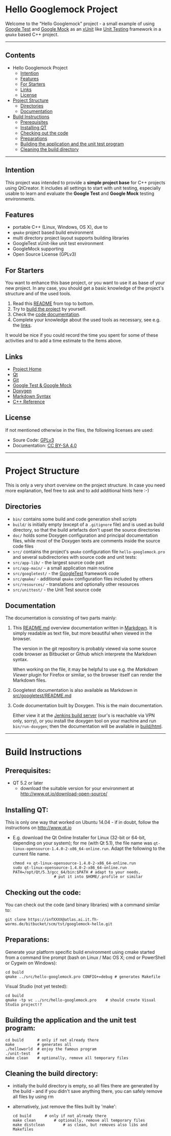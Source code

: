 # Hello Googlemock Project

Welcome to the "Hello Googlemock" project - a small example of using [Google
Test](https://github.com/google/googletest/blob/master/README.md) and [Google
Mock](https://github.com/google/googletest/blob/master/googlemock/README.md) as
an [xUnit]( https://en.wikipedia.org/wiki/XUnit) like [Unit
Testing](https://en.wikipedia.org/wiki/Unit_testing) framework in a `qmake`
based C++ project.

--------------------------------------------------------------

## Contents

- Hello Googlemock Project
  - [Intention](#intention)
  - [Features](#features)
  - [For Starters](#forstarters)
  - [Links](#links)
  - [License](#license)
- [Project Structure](#projectstructure)
  - [Directories](#directories)
  - [Documentation](#documentation)
- [Build Instructions](#buildinstructions)
  - [Prerequisites](#prerequisites)
  - [Installing QT](#installingqt)
  - [Checking out the code](#checkingoutthecode)
  - [Preparations](#preparations)
  - [Building the application and the unit test program](#building)
  - [Cleaning the build directory](#cleaning)

--------------------------------------------------------------

## Intention<a name=intention></a>

This project was intended to provide a **simple project base** for C++
projects using QtCreator. It includes all settings to start with unit
testing, especially usable to learn and evaluate the **Google Test** and
**Google Mock** testing environments.

## Features<a name=features></a>

- portable C++ (Linux, Windows, OS X), due to
- `qmake` project based build environment
- multi directory project layout supports building libraries
- GoogleTest xUnit-like unit test environment
- GoogleMock supporting
- Open Source License (GPLv3)

## For Starters<a name=forstarters></a>
You want to enhance this base project, or you want to use it as base of your
new project. In any case, you should get a basic knowledge of the project's
structure and of the used tools.

1. Read this [README](README.md) from top to bottom.
2. Try to [build the project](#buildinstructions) by yourself.
3. Check the [code documentation](#documentation).
4. Complete your knowledge about the used tools as necessary, see e.g. the
   [links](#links).

It would be nice if you could record the time you spent for some of these
activities and to add a time estimate to the items above.

## Links<a name=links></a>
- [Project Home](
  https://atlas.ai.it.hs-worms.de/bitbucket/projects/TST/repos/googlemock-hello)
- [Qt](http://www.qt.io)
- [Git](https://git-scm.com/)
- [Google Test & Google Mock](https://github.com/google/googletest)
- [Doxygen](http://www.stack.nl/~dimitri/doxygen)
- [Markdown Syntax](http://daringfireball.net/projects/markdown/syntax)
- [C++ Reference](http://en.cppreference.com/w/cpp)

## License<a name=license></a>
If not mentioned otherwise in the files, the following licenses are used:
- Soure Code: [GPLv3](LICENSE.txt)
- Documentation: [CC BY-SA 4.0](https://creativecommons.org/licenses/by-sa/4.0/)

--------------------------------------------------------------

# Project Structure<a name=projectstructure></a>
This is only a very short overview on the project structure. In case you need
more explanation, feel free to ask and to add additional hints here :-)

## Directories<a name=directories></a>

* `bin/` contains some build and code generation shell scripts
* `build/` is initially empty (except of a `.gitignore` file) and is used as
  build directory, so that the build artefacts don't upset the source
  directories
* `doc/` holds some Doxygen configuration and principal documentation files,
  while most of the Doxygen texts are comments inside the source code files
* `src/` contains the project's `qmake` configuration file
  `hello-googlemock.pro` and several subdirectories with source code and
  unit tests:
* `src/app-lib/` - the largest source code part
* `src/app-main/` - a small application main routine
* `src/googletest/` - the [GoogleTest](https://github.com/google/googletest)
  framework code
* `src/qmake/` - additional `qmake` configuration files included by others
* `src/resources/` - translations and optionally other resources
* `src/unittest/` - the Unit Test source code

## Documentation<a name=documentation></a>

The documentation is consisting of two parts mainly:

1. This [README.md](README.md) overview documentation written in
   [Markdown](http://daringfireball.net/projects/markdown/syntax). It is
   simply readable as text file, but more beautiful when viewed in the
   browser.

   The version in the git repository is probably viewed via some source code
   browser as Bitbucket or Github which interprete the Markdown syntax.

   When working on the file, it may be helpful to use e.g. the *Markdown
   Viewer* plugin for Firefox or similar, so the browser itself can render the
   Markdown files.

2. Googletest documentation is also available as Markdown in
   [src/googletest/README.md](src/googletest/README.md)

3. Code documentation built by Doxygen. This is the main documentation.

   Either view it at the [Jenkins build
   server](https://ci.kom-labor.it.fh-worms.de/jenkins/job/googlemock-hello_all-branches/doxygen/)
   (our's is reachable via VPN only, sorry), or you install the doxygen tool
   on your machine and run `bin/run-doxygen`; then the documentation will be
   available in [build/html](build/html/index.html).

--------------------------------------------------------------

# Build Instructions<a name=buildinstructions></a>

## Prerequisites:<a name=prerequisites></a>
- QT 5.2 or later
  - download the suitable version for your environment at
    <http://www.qt.io/download-open-source/>

## Installing QT:<a name=installingqt></a>
This is only one way that worked on Ubuntu 14.04 - if in doubt, follow
the instructions on <http://www.qt.io>

- E.g. download the Qt Online Installer for Linux (32-bit or 64-bit,
  depending on your system); for me (with Qt 5.1), the file name was
  `qt-linux-opensource-1.4.0-2-x86_64-online.run`. Adapt the following to
  the current file name.

      chmod +x qt-linux-opensource-1.4.0-2-x86_64-online.run
      sudo qt-linux-opensource-1.4.0-2-x86_64-online.run
      PATH=/opt/Qt/5.3/gcc_64/bin:$PATH	# adapt to your needs,
      					# put it into $HOME/.profile or similar

## Checking out the code:<a name=checkingoutthecode></a>
You can check out the code (and binary libraries) with a command similar
to:

    git clone https://infXXXX@atlas.ai.it.fh-worms.de/bitbucket/scm/tst/googlemock-hello.git

## Preparations:<a name=preparations></a>
Generate your platform specific build environment using cmake started
from a command line prompt (bash on Linux / Mac OS X; cmd or PowerShell
or Cygwin on Windows):

    cd build
    qmake ../src/hello-googlemock.pro CONFIG+=debug	# generates Makefile

Visual Studio (not yet tested):

    cd build
    qmake -tp vc ../src/hello-googlemock.pro	# should create Visual Studio project!?

## Building the application and the unit test program:<a name=building></a>
    cd build      # only if not already there
    make          # generates all
    ./helloworld  # enjoy the famous program
    ./unit-test   #
    make clean    # optionally, remove all temporary files

## Cleaning the build directory:<a name=cleaning></a>
- initially the build directory is empty, so all files there are
  generated by the build - and if you didn't save anything there, you
  can safely remove all files by using rm
- alternatively, just remove the files built by 'make':

      cd build		# only if not already there
      make clean		# optionally, remove all temporary files
      make distclean		# as clean, but removes also libs and Makefiles

